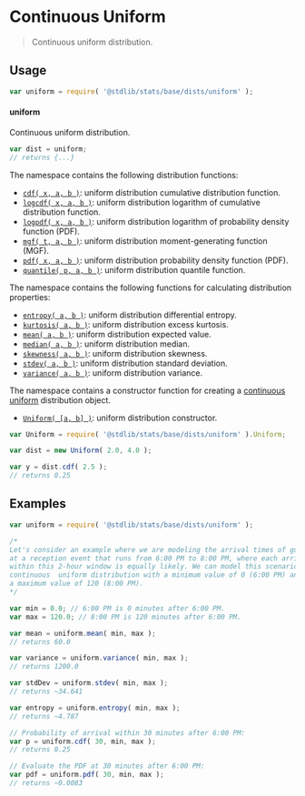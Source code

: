 <!--

@license Apache-2.0

Copyright (c) 2018 The Stdlib Authors.

Licensed under the Apache License, Version 2.0 (the "License");
you may not use this file except in compliance with the License.
You may obtain a copy of the License at

   http://www.apache.org/licenses/LICENSE-2.0

Unless required by applicable law or agreed to in writing, software
distributed under the License is distributed on an "AS IS" BASIS,
WITHOUT WARRANTIES OR CONDITIONS OF ANY KIND, either express or implied.
See the License for the specific language governing permissions and
limitations under the License.

-->

# Continuous Uniform

> Continuous uniform distribution.

<section class="usage">

## Usage

```javascript
var uniform = require( '@stdlib/stats/base/dists/uniform' );
```

#### uniform

Continuous uniform distribution.

```javascript
var dist = uniform;
// returns {...}
```

The namespace contains the following distribution functions:

<!-- <toc pattern="*+(cdf|pdf|mgf|quantile)*"> -->

<div class="namespace-toc">

-   <span class="signature">[`cdf( x, a, b )`][@stdlib/stats/base/dists/uniform/cdf]</span><span class="delimiter">: </span><span class="description">uniform distribution cumulative distribution function.</span>
-   <span class="signature">[`logcdf( x, a, b )`][@stdlib/stats/base/dists/uniform/logcdf]</span><span class="delimiter">: </span><span class="description">uniform distribution logarithm of cumulative distribution function.</span>
-   <span class="signature">[`logpdf( x, a, b )`][@stdlib/stats/base/dists/uniform/logpdf]</span><span class="delimiter">: </span><span class="description">uniform distribution logarithm of probability density function (PDF).</span>
-   <span class="signature">[`mgf( t, a, b )`][@stdlib/stats/base/dists/uniform/mgf]</span><span class="delimiter">: </span><span class="description">uniform distribution moment-generating function (MGF).</span>
-   <span class="signature">[`pdf( x, a, b )`][@stdlib/stats/base/dists/uniform/pdf]</span><span class="delimiter">: </span><span class="description">uniform distribution probability density function (PDF).</span>
-   <span class="signature">[`quantile( p, a, b )`][@stdlib/stats/base/dists/uniform/quantile]</span><span class="delimiter">: </span><span class="description">uniform distribution quantile function.</span>

</div>

<!-- </toc> -->

The namespace contains the following functions for calculating distribution properties:

<!-- <toc pattern="*+(entropy|kurtosis|mean|median|mode|skewness|stdev|variance)*"> -->

<div class="namespace-toc">

-   <span class="signature">[`entropy( a, b )`][@stdlib/stats/base/dists/uniform/entropy]</span><span class="delimiter">: </span><span class="description">uniform distribution differential entropy.</span>
-   <span class="signature">[`kurtosis( a, b )`][@stdlib/stats/base/dists/uniform/kurtosis]</span><span class="delimiter">: </span><span class="description">uniform distribution excess kurtosis.</span>
-   <span class="signature">[`mean( a, b )`][@stdlib/stats/base/dists/uniform/mean]</span><span class="delimiter">: </span><span class="description">uniform distribution expected value.</span>
-   <span class="signature">[`median( a, b )`][@stdlib/stats/base/dists/uniform/median]</span><span class="delimiter">: </span><span class="description">uniform distribution median.</span>
-   <span class="signature">[`skewness( a, b )`][@stdlib/stats/base/dists/uniform/skewness]</span><span class="delimiter">: </span><span class="description">uniform distribution skewness.</span>
-   <span class="signature">[`stdev( a, b )`][@stdlib/stats/base/dists/uniform/stdev]</span><span class="delimiter">: </span><span class="description">uniform distribution standard deviation.</span>
-   <span class="signature">[`variance( a, b )`][@stdlib/stats/base/dists/uniform/variance]</span><span class="delimiter">: </span><span class="description">uniform distribution variance.</span>

</div>

<!-- </toc> -->

The namespace contains a constructor function for creating a [continuous uniform][uniform-distribution] distribution object.

<!-- <toc pattern="*ctor*"> -->

<div class="namespace-toc">

-   <span class="signature">[`Uniform( [a, b] )`][@stdlib/stats/base/dists/uniform/ctor]</span><span class="delimiter">: </span><span class="description">uniform distribution constructor.</span>

</div>

<!-- </toc> -->

```javascript
var Uniform = require( '@stdlib/stats/base/dists/uniform' ).Uniform;

var dist = new Uniform( 2.0, 4.0 );

var y = dist.cdf( 2.5 );
// returns 0.25
```

</section>

<!-- /.usage -->

<section class="examples">

## Examples

<!-- TODO: better examples -->

<!-- eslint no-undef: "error" -->

```javascript
var uniform = require( '@stdlib/stats/base/dists/uniform' );

/*
Let's consider an example where we are modeling the arrival times of guests
at a reception event that runs from 6:00 PM to 8:00 PM, where each arrival
within this 2-hour window is equally likely. We can model this scenario using a
continuous  uniform distribution with a minimum value of 0 (6:00 PM) and
a maximum value of 120 (8:00 PM).
*/

var min = 0.0; // 6:00 PM is 0 minutes after 6:00 PM.
var max = 120.0; // 8:00 PM is 120 minutes after 6:00 PM.

var mean = uniform.mean( min, max );
// returns 60.0

var variance = uniform.variance( min, max );
// returns 1200.0

var stdDev = uniform.stdev( min, max );
// returns ~34.641

var entropy = uniform.entropy( min, max );
// returns ~4.787

// Probability of arrival within 30 minutes after 6:00 PM:
var p = uniform.cdf( 30, min, max );
// returns 0.25

// Evaluate the PDF at 30 minutes after 6:00 PM:
var pdf = uniform.pdf( 30, min, max );
// returns ~0.0083
```

</section>

<!-- /.examples -->

<!-- Section for related `stdlib` packages. Do not manually edit this section, as it is automatically populated. -->

<section class="related">

</section>

<!-- /.related -->

<!-- Section for all links. Make sure to keep an empty line after the `section` element and another before the `/section` close. -->

<section class="links">

[uniform-distribution]: https://en.wikipedia.org/wiki/Uniform_distribution_%28continuous%29

<!-- <toc-links> -->

[@stdlib/stats/base/dists/uniform/ctor]: https://github.com/stdlib-js/stdlib/tree/develop/lib/node_modules/%40stdlib/stats/base/dists/uniform/ctor

[@stdlib/stats/base/dists/uniform/entropy]: https://github.com/stdlib-js/stdlib/tree/develop/lib/node_modules/%40stdlib/stats/base/dists/uniform/entropy

[@stdlib/stats/base/dists/uniform/kurtosis]: https://github.com/stdlib-js/stdlib/tree/develop/lib/node_modules/%40stdlib/stats/base/dists/uniform/kurtosis

[@stdlib/stats/base/dists/uniform/mean]: https://github.com/stdlib-js/stdlib/tree/develop/lib/node_modules/%40stdlib/stats/base/dists/uniform/mean

[@stdlib/stats/base/dists/uniform/median]: https://github.com/stdlib-js/stdlib/tree/develop/lib/node_modules/%40stdlib/stats/base/dists/uniform/median

[@stdlib/stats/base/dists/uniform/skewness]: https://github.com/stdlib-js/stdlib/tree/develop/lib/node_modules/%40stdlib/stats/base/dists/uniform/skewness

[@stdlib/stats/base/dists/uniform/stdev]: https://github.com/stdlib-js/stdlib/tree/develop/lib/node_modules/%40stdlib/stats/base/dists/uniform/stdev

[@stdlib/stats/base/dists/uniform/variance]: https://github.com/stdlib-js/stdlib/tree/develop/lib/node_modules/%40stdlib/stats/base/dists/uniform/variance

[@stdlib/stats/base/dists/uniform/cdf]: https://github.com/stdlib-js/stdlib/tree/develop/lib/node_modules/%40stdlib/stats/base/dists/uniform/cdf

[@stdlib/stats/base/dists/uniform/logcdf]: https://github.com/stdlib-js/stdlib/tree/develop/lib/node_modules/%40stdlib/stats/base/dists/uniform/logcdf

[@stdlib/stats/base/dists/uniform/logpdf]: https://github.com/stdlib-js/stdlib/tree/develop/lib/node_modules/%40stdlib/stats/base/dists/uniform/logpdf

[@stdlib/stats/base/dists/uniform/mgf]: https://github.com/stdlib-js/stdlib/tree/develop/lib/node_modules/%40stdlib/stats/base/dists/uniform/mgf

[@stdlib/stats/base/dists/uniform/pdf]: https://github.com/stdlib-js/stdlib/tree/develop/lib/node_modules/%40stdlib/stats/base/dists/uniform/pdf

[@stdlib/stats/base/dists/uniform/quantile]: https://github.com/stdlib-js/stdlib/tree/develop/lib/node_modules/%40stdlib/stats/base/dists/uniform/quantile

<!-- </toc-links> -->

</section>

<!-- /.links -->
